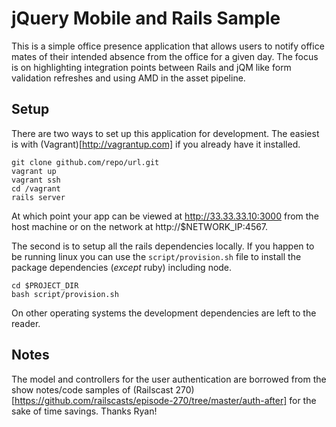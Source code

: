 # jQuery Mobile and Rails Sample

This is a simple office presence application that allows users to notify office mates of their intended absence from the office for a given day. The focus is on highlighting integration points between Rails and jQM like form validation refreshes and using AMD in the asset pipeline.

## Setup

There are two ways to set up this application for development. The easiest is with (Vagrant)[http://vagrantup.com] if you already have it installed.

    git clone github.com/repo/url.git
    vagrant up
    vagrant ssh
    cd /vagrant
    rails server

At which point your app can be viewed at http://33.33.33.10:3000 from the host machine or on the network at http://$NETWORK_IP:4567.

The second is to setup all the rails dependencies locally. If you happen to be running linux you can use the `script/provision.sh` file to install the package dependencies (_except_ ruby) including node.

    cd $PROJECT_DIR
    bash script/provision.sh

On other operating systems the development dependencies are left to the reader.

## Notes

The model and controllers for the user authentication are borrowed from the show notes/code samples of (Railscast 270)[https://github.com/railscasts/episode-270/tree/master/auth-after] for the sake of time savings. Thanks Ryan!
